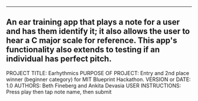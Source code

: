 ------------------------------------------------------------------------
An ear training app that plays a note for a user and has them identify it; 
it also allows the user to hear a C major scale for reference. This app's 
functionality also extends to testing if an individual has perfect pitch. 
------------------------------------------------------------------------

PROJECT TITLE: Earhythmics
PURPOSE OF PROJECT: Entry and 2nd place winner (beginner category) for MIT Blueprint Hackathon.
VERSION or DATE: 1.0
AUTHORS: Beth Fineberg and Ankita Devasia
USER INSTRUCTIONS: Press play then tap note name, then submit
